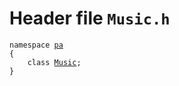 # Header file `Music.h`<a id="Music.h"></a>

<pre><code class="language-cpp">namespace <a href='doc_Rect.md#Rect.h'>pa</a>
{
    class <a href='doc_Music.md#Music.h'>Music</a>;
}</code></pre>
